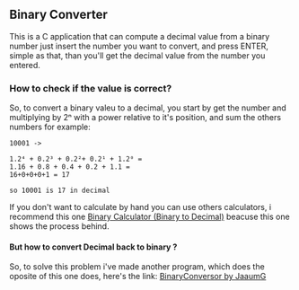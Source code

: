 ## Binary Converter
This is a C application that can compute a decimal value from a binary number
just insert the number you want to convert, and press ENTER, simple as that, than you'll get the decimal value from the number you entered.
### How to check if the value is correct?
So, to convert a binary valeu to a decimal, you start by get the number and multiplying by 2ⁿ with a power relative to it's position, and sum the others numbers for example:

    10001 ->
    
    1.2⁴ + 0.2³ + 0.2²+ 0.2¹ + 1.2⁰ =
    1.16 + 0.8 + 0.4 + 0.2 + 1.1 =
    16+0+0+0+1 = 17
    
    so 10001 is 17 in decimal
    
If you don't want to calculate by hand you can use others calculators, i recommend this one [Binary Calculator (Binary to Decimal)](https://www.rapidtables.com/convert/number/binary-to-decimal.html) beacuse this one shows the process behind.

#### But how to convert Decimal back to binary ?
So, to solve this problem i've made another program, which does the oposite of this one does, here's the link:  [BinaryConversor by JaaumG](https://github.com/JaaumG/BinaryConversor)

